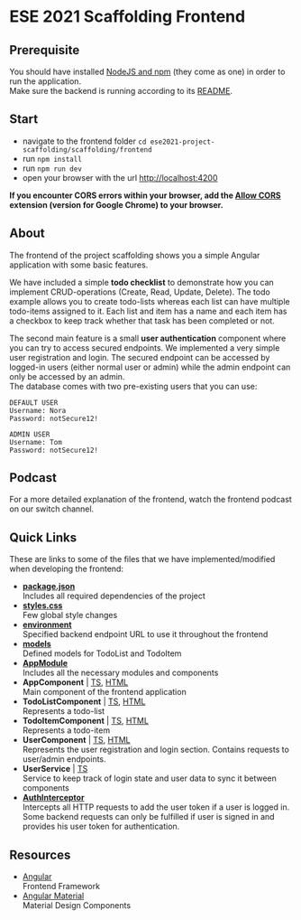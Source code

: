 # ESE 2021 Scaffolding Frontend

## Prerequisite
You should have installed [NodeJS and npm](https://nodejs.org/en/download/) (they come as one) in order to run the application.  
Make sure the backend is running according to its [README](https://github.com/scg-unibe-ch/ese2021-project-scaffolding/blob/main/scaffolding/backend/README.md).

## Start
- navigate to the frontend folder `cd ese2021-project-scaffolding/scaffolding/frontend`
- run `npm install`
- run `npm run dev`
- open your browser with the url [http://localhost:4200](http://localhost:4200/)

**If you encounter CORS errors within your browser, add the [Allow CORS](https://chrome.google.com/webstore/detail/allow-cors-access-control/lhobafahddgcelffkeicbaginigeejlf?hl=en) extension (version for Google Chrome) to your browser.**

## About
The frontend of the project scaffolding shows you a simple Angular application with some basic features.

We have included a simple **todo checklist** to demonstrate how you can implement CRUD-operations (Create, Read, Update, Delete).
The todo example allows you to create todo-lists whereas each list can have multiple todo-items assigned to it.
Each list and item has a name and each item has a checkbox to keep track whether that task has been completed or not.

The second main feature is a small **user authentication** component where you can try to access secured endpoints.
We implemented a very simple user registration and login. 
The secured endpoint can be accessed by logged-in users (either normal user or admin) while the admin endpoint can only be accessed by an admin.  
The database comes with two pre-existing users that you can use:
````
DEFAULT USER
Username: Nora
Password: notSecure12!

ADMIN USER
Username: Tom
Password: notSecure12!
````

## Podcast
For a more detailed explanation of the frontend, watch the frontend podcast on our switch channel.

## Quick Links
These are links to some of the files that we have implemented/modified when developing the frontend:

- **[package.json](./package.json)**  
  Includes all required dependencies of the project
- **[styles.css](./src/styles.css)**  
  Few global style changes
- **[environment](./src/environments/environment.ts)**  
  Specified backend endpoint URL to use it throughout the frontend
- **[models](./src/app/models)**  
  Defined models for TodoList and TodoItem
- **[AppModule](./src/app/app.module.ts)**  
  Includes all the necessary modules and components
- **AppComponent** | [TS](./src/app/app.component.ts), [HTML](./src/app/app.component.html)  
  Main component of the frontend application
- **TodoListComponent** | [TS](src/deprecated/todo-list/todo-list.component.ts), [HTML](src/deprecated/todo-list/todo-list.component.html)  
  Represents a todo-list
- **TodoItemComponent** | [TS](src/deprecated/todo-list/todo-item/todo-item.component.ts), [HTML](src/deprecated/todo-list/todo-item/todo-item.component.html)  
  Represents a todo-item
- **UserComponent** | [TS](./src/app/user/user.component.ts), [HTML](./src/app/user/user.component.html)  
  Represents the user registration and login section. Contains requests to user/admin endpoints.
- **UserService** | [TS](./src/app/services/user.service.ts)  
  Service to keep track of login state and user data to sync it between components
- **[AuthInterceptor](./src/app/auth/auth.interceptor.ts)**  
  Intercepts all HTTP requests to add the user token if a user is logged in.
  Some backend requests can only be fulfilled if user is signed in and provides his user token for authentication.

## Resources
- [Angular](https://angular.io/)  
  Frontend Framework
- [Angular Material](https://material.angular.io/)  
  Material Design Components
